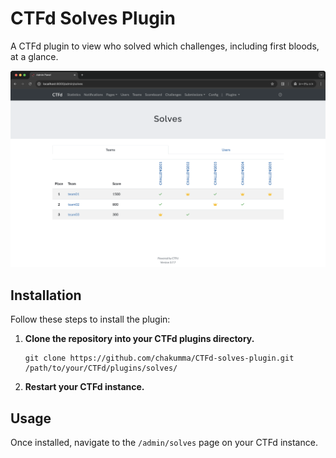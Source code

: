 # CTFd Solves Plugin

A CTFd plugin to view who solved which challenges, including first bloods, at a glance.

![CTFd-solves-plugin](CTFd-solves-plugin.png)

## Installation

Follow these steps to install the plugin:

1. **Clone the repository into your CTFd plugins directory.**

   ```
   git clone https://github.com/chakumma/CTFd-solves-plugin.git /path/to/your/CTFd/plugins/solves/
   ```

2. **Restart your CTFd instance.**

## Usage

Once installed, navigate to the `/admin/solves` page on your CTFd instance.
